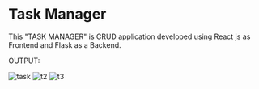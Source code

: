 # Task Manager

This "TASK MANAGER" is CRUD application developed using React js as Frontend and Flask as a Backend. 

OUTPUT:


![task](https://github.com/user-attachments/assets/36bdbb94-2d0a-4e2a-852b-58ed71caa580)
![t2](https://github.com/user-attachments/assets/d2669ab3-fc7c-4760-be7c-0a60b9acab6b)
![t3](https://github.com/user-attachments/assets/00d502ff-612d-44f2-b779-8bb9be4d65a2)
